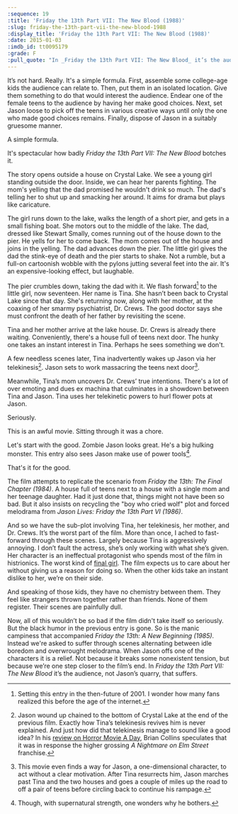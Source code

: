 ```yaml
---
:sequence: 19
:title: 'Friday the 13th Part VII: The New Blood (1988)'
:slug: friday-the-13th-part-vii-the-new-blood-1988
:display_title: 'Friday the 13th Part VII: The New Blood (1988)'
:date: 2015-01-03
:imdb_id: tt0095179
:grade: F
:pull_quote: "In _Friday the 13th Part VII: The New Blood_ it’s the audience, not Jason’s quarry that suffers."
---
```

It’s not hard. Really. It's a simple formula. First, assemble some college-age kids the audience can relate to. Then, put them in an isolated location. Give them something to do that would interest the audience. Endear one of the female teens to the audience by having her make good choices. Next, set Jason loose to pick off the teens in various creative ways until only the one who made good choices remains. Finally, dispose of Jason in a suitably gruesome manner.

A simple formula. 

It's spectacular how badly _Friday the 13th Part VII: The New Blood_ botches it.

The story opens outside a house on Crystal Lake. We see a young girl standing outside the door. Inside, we can hear her parents fighting. The mom's yelling that the dad promised he wouldn't drink so much. The dad's telling her to shut up and smacking her around. It aims for drama but plays like caricature.

The girl runs down to the lake, walks the length of a short pier, and gets in a small fishing boat. She motors out to the middle of the lake. The dad, dressed like Stewart Smally, comes running out of the house down to the pier. He yells for her to come back. The mom comes out of the house and joins in the yelling. The dad advances down the pier. The little girl gives the dad the stink-eye of death and the pier starts to shake. Not a rumble, but a full-on cartoonish wobble with the pylons jutting several feet into the air. It's an expensive-looking effect, but laughable.

The pier crumbles down, taking the dad with it. We flash forward[^1] to the little girl, now seventeen. Her name is Tina. She hasn’t been back to Crystal Lake since that day. She's returning now, along with her mother, at the coaxing of her smarmy psychiatrist, Dr. Crews. The good doctor says she must confront the death of her father by revisiting the scene.

Tina and her mother arrive at the lake house. Dr. Crews is already there waiting. Conveniently, there's a house full of teens next door. The hunky one takes an instant interest in Tina. Perhaps he sees something we don't.

A few needless scenes later, Tina inadvertently wakes up Jason via her telekinesis[^2]. Jason sets to work massacring the teens next door[^3]. 

Meanwhile, Tina’s mom uncovers Dr. Crews’ true intentions. There's a lot of over emoting and dues ex machina that culminates in a showdown between Tina and Jason. Tina uses her telekinetic powers to hurl flower pots at Jason. 

Seriously.

This is an awful movie. Sitting through it was a chore. 

Let's start with the good. Zombie Jason looks great. He's a big hulking monster. This entry also sees Jason make use of power tools[^4]. 

That's it for the good.

The film attempts to replicate the scenario from _Friday the 13th: The Final Chapter (1984)_. A house full of teens next to a house with a single mom and her teenage daughter. Had it just done that, things might not have been so bad. But it also insists on recycling the "boy who cried wolf" plot and forced melodrama from _Jason Lives: Friday the 13th Part VI (1986)_. 

And so we have the sub-plot involving Tina, her telekinesis, her mother, and Dr. Crews. It’s the worst part of the film. More than once, I ached to fast-forward through these scenes. Largely because Tina is aggressively annoying. I don’t fault the actress, she’s only working with what she’s given. Her character is an ineffectual protagonist who spends most of the film in histrionics. The worst kind of [final girl](http://en.wikipedia.org/wiki/Final_girl). The film expects us to care about her without giving us a reason for doing so. When the other kids take an instant dislike to her, we’re on their side.

And speaking of those kids, they have no chemistry between them. They feel like strangers thrown together rather than friends. None of them register. Their scenes are painfully dull.

Now, all of this wouldn’t be so bad if the film didn't take itself so seriously. But the black humor in the previous entry is gone. So is the manic campiness that accompanied _Friday the 13th: A New Beginning (1985)_. Instead we're asked to suffer through scenes alternating between idle boredom and overwrought melodrama. When Jason offs one of the characters it is a relief. Not because it breaks some nonexistent tension, but because we’re one step closer to the film’s end. In _Friday the 13th Part VII: The New Blood_ it’s the audience, not Jason’s quarry, that suffers.

[^1]: Setting this entry in the then-future of 2001. I wonder how many fans realized this before the age of the internet.

[^2]: Jason wound up chained to the bottom of Crystal Lake at the end of the previous film. Exactly how Tina’s telekinesis revives him is never explained. And just how did that telekinesis manage to sound like a good idea? In his [review on Horror Movie A Day](http://horror-movie-a-day.blogspot.com/2009/01/friday-13th-part-vii-new-blood.html), Brian Collins speculates that it was in response the higher grossing _A Nightmare on Elm Street_ franchise.

[^3]: This movie even finds a way for Jason, a one-dimensional character, to act without a clear motivation. After Tina resurrects him, Jason marches past Tina and the two houses and goes a couple of miles up the road to off a pair of teens before circling back to continue his rampage. 

[^4]: Though, with supernatural strength, one wonders why he bothers.
